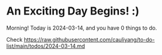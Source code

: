 # An Exciting Day Begins! :)

Morning! Today is 2024-03-14, and you have 0 things to do.

Check https://raw.githubusercontent.com/cauliyang/to-do-list/main/todos/2024-03-14.md